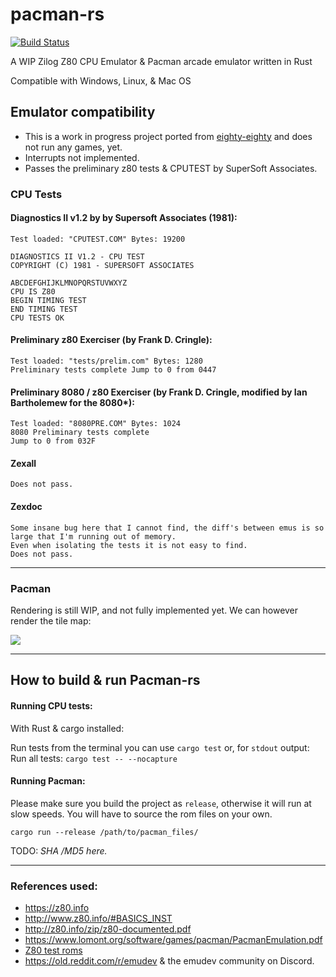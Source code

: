 # pacman-rs

[![Build Status](https://travis-ci.com/stianeklund/pacman-rs.svg?branch-master)](https://travis-ci.com/stianeklund/pacman-rs)

A WIP Zilog Z80 CPU Emulator & Pacman arcade emulator written in Rust

Compatible with Windows, Linux, & Mac OS

## Emulator compatibility

* This is a work in progress project ported from [eighty-eighty](https://github.com/stianeklund/eighty-eighty) and does not run any games, yet.
* Interrupts not implemented.
* Passes the preliminary z80 tests & CPUTEST by SuperSoft Associates.



### CPU Tests

#### Diagnostics II v1.2 by by Supersoft Associates (1981):

```
Test loaded: "CPUTEST.COM" Bytes: 19200

DIAGNOSTICS II V1.2 - CPU TEST
COPYRIGHT (C) 1981 - SUPERSOFT ASSOCIATES

ABCDEFGHIJKLMNOPQRSTUVWXYZ
CPU IS Z80
BEGIN TIMING TEST
END TIMING TEST
CPU TESTS OK
```

#### Preliminary z80 Exerciser (by Frank D. Cringle):

```
Test loaded: "tests/prelim.com" Bytes: 1280
Preliminary tests complete Jump to 0 from 0447
```

#### Preliminary 8080 / z80 Exerciser (by Frank D. Cringle, modified by Ian Bartholemew for the 8080*):
``` 
Test loaded: "8080PRE.COM" Bytes: 1024
8080 Preliminary tests complete
Jump to 0 from 032F
```

#### Zexall

```
Does not pass.
```
#### Zexdoc

```
Some insane bug here that I cannot find, the diff's between emus is so large that I'm running out of memory.
Even when isolating the tests it is not easy to find.
Does not pass.
```
--- 

### Pacman

Rendering is still WIP, and not fully implemented yet.
We can however render the tile map:

![](https://i.imgur.com/jyDHJZJ.png)


---

## How to build & run Pacman-rs

#### Running CPU tests:

With Rust & cargo installed:

Run tests from the terminal you can use `cargo test` or, for `stdout` output:
Run all tests: `cargo test -- --nocapture`

#### Running Pacman:
Please make sure you build the project as `release`, otherwise it will run at slow speeds.
You will have to source the rom files on your own.

`cargo run --release /path/to/pacman_files/`

TODO: *SHA /MD5 here.*

---

### References used:

* https://z80.info
* http://www.z80.info/#BASICS_INST
* http://z80.info/zip/z80-documented.pdf
* https://www.lomont.org/software/games/pacman/PacmanEmulation.pdf
* [Z80 test roms](http://mdfs.net/Software/Z80/Exerciser/)
* https://old.reddit.com/r/emudev & the emudev community on Discord.
